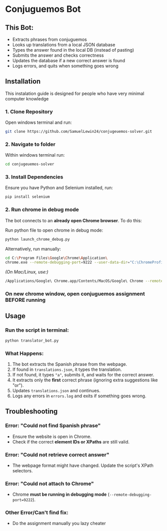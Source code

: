 # Conjuguemos Bot

## This Bot:
* Extracts phrases from conjuguemos
* Looks up translations from a local JSON database
* Types the answer found in the local DB (instead of pasting)
* Submits the answer and checks correctness
* Updates the database if a new correct answer is found
* Logs errors, and quits when something goes wrong

## Installation

This instalation guide is designed for people who have very minimal computer knowledge

### 1. Clone Repository
Open windows terminal and run:
```sh
git clone https://github.com/SamuelLewin24/conjugeuemos-solver.git
```
### 2. Navigate to folder
Within windows terminal run:
```sh
cd conjugeuemos-solver
```
### 3. Install Dependencies
Ensure you have Python and Selenium installed, run:
```sh
pip install selenium
```

### 2. Run chrome in debug mode
The bot connects to an **already open Chrome browser**. To do this:

Run python file to open chrome in debug mode:
  ```sh
  python launch_chrome_debug.py
  ```

Alternatively, run manually:
  ```sh
  cd C:\Program Files\Google\Chrome\Application\
  chrome.exe --remote-debugging-port=9222 --user-data-dir="C:\ChromeProfile"
  ```
  *(On Mac/Linux, use:)*
  ```sh
  /Applications/Google\ Chrome.app/Contents/MacOS/Google\ Chrome --remote-debugging-port=9222 --user-data-dir="/tmp/ChromeProfile"
  ```
  
### On new chrome window, open conjuguemos assignment **BEFORE** running

## Usage
### Run the script in terminal:
```sh
python translator_bot.py
```

### What Happens:
1. The bot extracts the Spanish phrase from the webpage.
2. If found in `translations.json`, it types the translation.
3. If not found, it types `"a"`, submits it, and waits for the correct answer.
4. It extracts only the **first** correct phrase (ignoring extra suggestions like "or").
5. Updates `translations.json` and continues.
6. Logs any errors in `errors.log` and exits if something goes wrong.

## Troubleshooting
### Error: "Could not find Spanish phrase"
- Ensure the website is open in Chrome.
- Check if the correct **element IDs or XPaths** are still valid.

### Error: "Could not retrieve correct answer"
- The webpage format might have changed. Update the script's XPath selectors.

### Error: "Could not attach to Chrome"
- Chrome **must be running in debugging mode** (`--remote-debugging-port=9222`).

### Other Error/Can't find fix:
- Do the assignment manually you lazy cheater

